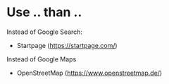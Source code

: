 # Use .. than ..

Instead of Google Search:
+ Startpage (https://startpage.com/)

Instead of Google Maps
+ OpenStreetMap (https://www.openstreetmap.de/)
